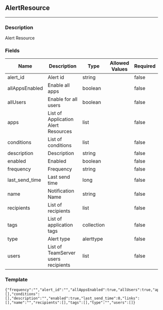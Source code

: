## AlertResource
---
### Description
Alert Resource
### Fields
| Name | Description | Type | Allowed Values | Required |
| ---- | ----------- | ---- | -------------- | -------- |
| alert_id | Alert id | string |  | false |
| allAppsEnabled | Enable all apps | boolean |  | false |
| allUsers | Enable for all users | boolean |  | false |
| apps | List of Application Alert Resources | list |  | false |
| conditions | List of conditions | list |  | false |
| description | Description | string |  | false |
| enabled | Enabled | boolean |  | false |
| frequency | Frequency | string |  | false |
| last_send_time | Last send time | long |  | false |
| name | Notification Name | string |  | false |
| recipients | List of recipients | list |  | false |
| tags | List of application tags | collection |  | false |
| type | Alert type | alerttype |  | false |
| users | List of TeamServer users recipients | list |  | false |
### Template
```
{"frequency":"","alert_id":"","allAppsEnabled":true,"allUsers":true,"apps":[],"conditions":[],"description":"","enabled":true,"last_send_time":0,"links":[],"name":"","recipients":[],"tags":[],"type":"","users":[]}
```
